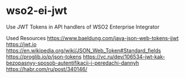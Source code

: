 # wso2-ei-jwt
Use JWT Tokens in API handlers of WSO2 Enterprise Integrator

Used Resources
https://www.baeldung.com/java-json-web-tokens-jjwt
https://jwt.io
https://en.wikipedia.org/wiki/JSON_Web_Token#Standard_fields
https://proglib.io/p/json-tokens
https://vc.ru/dev/106534-jwt-kak-bezopasnyy-sposob-autentifikacii-i-peredachi-dannyh
https://habr.com/ru/post/340146/
